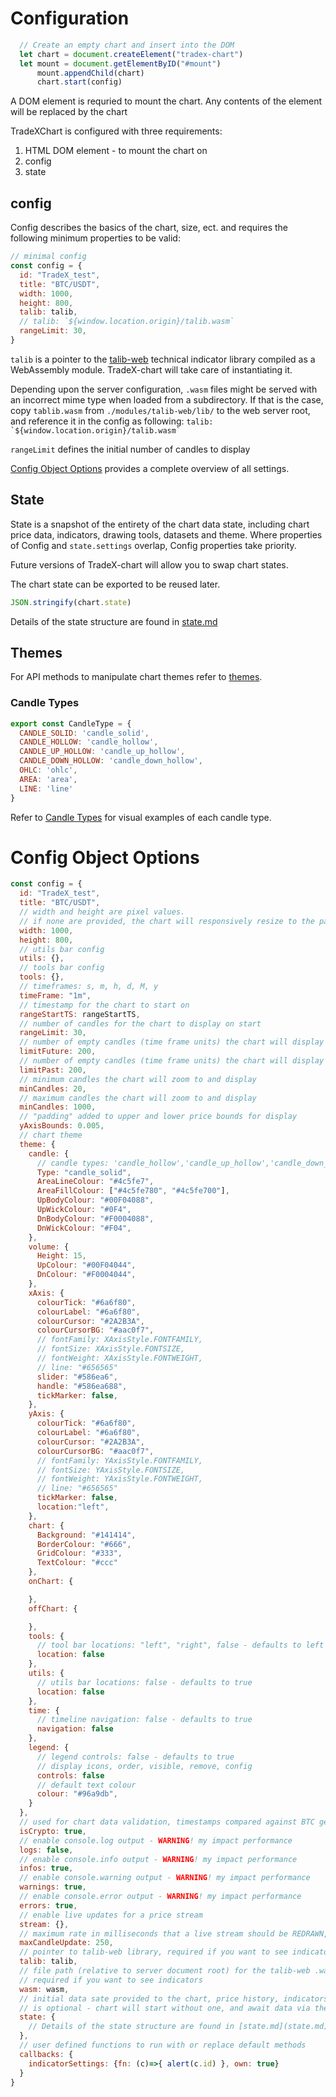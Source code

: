 # Configuration

```javascript
  // Create an empty chart and insert into the DOM
  let chart = document.createElement("tradex-chart")
  let mount = document.getElementByID("#mount")
      mount.appendChild(chart)
      chart.start(config)
```

A DOM element is requried to mount the chart. Any contents of the element will be replaced by the chart

TradeXChart is configured with three requirements:

1. HTML DOM element - to mount the chart on
2. config
3. state

## config

Config describes the basics of the chart, size, ect. and requires the following minimum properties to be valid:

```javascript
// minimal config
const config = {
  id: "TradeX_test",
  title: "BTC/USDT",
  width: 1000,
  height: 800,
  talib: talib,
  // talib: `${window.location.origin}/talib.wasm`
  rangeLimit: 30,
}
```

``talib`` is a pointer to the [talib-web](https://https//anchegt.github.io/talib-web/) technical indicator library compiled as a WebAssembly module. TradeX-chart will take care of instantiating it.

Depending upon the server configuration, ``.wasm`` files might be served with an incorrect mime type when loaded from a subdirectory. If that is the case, copy ``tablib.wasm`` from ``./modules/talib-web/lib/`` to the web server root, and reference it in the config as following: ``talib: `${window.location.origin}/talib.wasm` ``

``rangeLimit`` defines the initial number of candles to display

[Config Object Options](#config-object-options) provides a complete overview of all settings.

## State

State is a snapshot of the entirety of the chart data state, including chart price data, indicators, drawing tools, datasets and theme. Where properties of Config and ``state.settings`` overlap, Config properties take priority.

Future versions of TradeX-chart will allow you to swap chart states.

The chart state can be exported to be reused later.

```javascript
JSON.stringify(chart.state)
```

Details of the state structure are found in [state.md](state.md)

## Themes

For API methods to manipulate chart themes refer to [themes](themes.md).

### Candle Types

```javascript
export const CandleType = {
  CANDLE_SOLID: 'candle_solid',
  CANDLE_HOLLOW: 'candle_hollow',
  CANDLE_UP_HOLLOW: 'candle_up_hollow',
  CANDLE_DOWN_HOLLOW: 'candle_down_hollow',
  OHLC: 'ohlc',
  AREA: 'area',
  LINE: 'line'
}
```
Refer to [Candle Types](themes.md#candle-types) for visual examples of each candle type.


# Config Object Options

```javascript
const config = {
  id: "TradeX_test",
  title: "BTC/USDT",
  // width and height are pixel values.
  // if none are provided, the chart will responsively resize to the parent element that contains it
  width: 1000,
  height: 800,
  // utils bar config
  utils: {},
  // tools bar config
  tools: {},
  // timeframes: s, m, h, d, M, y
  timeFrame: "1m",
  // timestamp for the chart to start on
  rangeStartTS: rangeStartTS,
  // number of candles for the chart to display on start
  rangeLimit: 30,
  // number of empty candles (time frame units) the chart will display after the last candle
  limitFuture: 200,
  // number of empty candles (time frame units) the chart will display before the first candle
  limitPast: 200,
  // minimum candles the chart will zoom to and display
  minCandles: 20,
  // maximum candles the chart will zoom to and display
  minCandles: 1000,
  // "padding" added to upper and lower price bounds for display
  yAxisBounds: 0.005,
  // chart theme
  theme: {
    candle: {
      // candle types: 'candle_hollow','candle_up_hollow','candle_down_hollow','ohlc','area','line'
      Type: "candle_solid",
      AreaLineColour: "#4c5fe7",
      AreaFillColour: ["#4c5fe780", "#4c5fe700"],
      UpBodyColour: "#00F04088",
      UpWickColour: "#0F4",
      DnBodyColour: "#F0004088",
      DnWickColour: "#F04",
    },
    volume: {
      Height: 15,
      UpColour: "#00F04044",
      DnColour: "#F0004044",
    },
    xAxis: {
      colourTick: "#6a6f80",
      colourLabel: "#6a6f80",
      colourCursor: "#2A2B3A",
      colourCursorBG: "#aac0f7",
      // fontFamily: XAxisStyle.FONTFAMILY,
      // fontSize: XAxisStyle.FONTSIZE,
      // fontWeight: XAxisStyle.FONTWEIGHT,
      // line: "#656565"
      slider: "#586ea6",
      handle: "#586ea688",
      tickMarker: false,
    },
    yAxis: {
      colourTick: "#6a6f80",
      colourLabel: "#6a6f80",
      colourCursor: "#2A2B3A",
      colourCursorBG: "#aac0f7",
      // fontFamily: YAxisStyle.FONTFAMILY,
      // fontSize: YAxisStyle.FONTSIZE,
      // fontWeight: YAxisStyle.FONTWEIGHT,
      // line: "#656565"
      tickMarker: false,
      location:"left",
    },
    chart: {
      Background: "#141414",
      BorderColour: "#666",
      GridColour: "#333",
      TextColour: "#ccc"
    },
    onChart: {

    },
    offChart: {

    },
    tools: {
      // tool bar locations: "left", "right", false - defaults to left
      location: false
    },
    utils: {
      // utils bar locations: false - defaults to true
      location: false
    },
    time: {
      // timeline navigation: false - defaults to true
      navigation: false
    },
    legend: {
      // legend controls: false - defaults to true
      // display icons, order, visible, remove, config
      controls: false
      // default text colour
      colour: "#96a9db",
    }
  },
  // used for chart data validation, timestamps compared against BTC genisis block
  isCrypto: true,
  // enable console.log output - WARNING! my impact performance
  logs: false,
  // enable console.info output - WARNING! my impact performance
  infos: true,
  // enable console.warning output - WARNING! my impact performance
  warnings: true,
  // enable console.error output - WARNING! my impact performance
  errors: true,
  // enable live updates for a price stream
  stream: {},
  // maximum rate in milliseconds that a live stream should be REDRAWN, does not throttle actual stream rate
  maxCandleUpdate: 250,
  // pointer to talib-web library, required if you want to see indicators
  talib: talib,
  // file path (relative to server document root) for the talib-web .wasm file
  // required if you want to see indicators
  wasm: wasm,
  // initial data sate provided to the chart, price history, indicators, datasets
  // is optional - chart will start without one, and await data via the API
  state: {
    // Details of the state structure are found in [state.md](state.md)
  },
  // user defined functions to run with or replace default methods
  callbacks: {
    indicatorSettings: {fn: (c)=>{ alert(c.id) }, own: true}
  }
}
```
